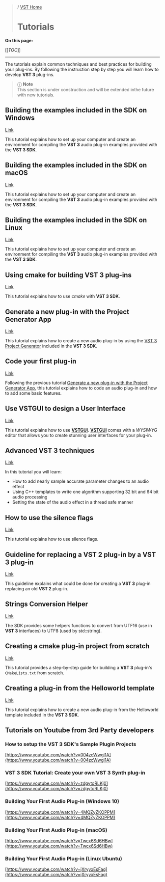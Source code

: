 >/ [VST Home](../)
>
># Tutorials

**On this page:**

[[_TOC_]]

---

The tutorials explain common techniques and best practices for building your plug-ins. By following the instruction step by step you will learn how to develop **VST 3** plug-ins.

>ⓘ **Note**\
>This section is under construction and will be extended inthe future with new tutorials.

## Building the examples included in the SDK on Windows

[Link](Building+the+examples+included+in+the+SDK+Windows.md)

This tutorial explains how to set up your computer and create an environment for compiling the **VST 3** audio plug-in examples provided with the **VST 3 SDK**.

## Building the examples included in the SDK on macOS

[Link](Building+the+examples+included+in+the+SDK+macOS.md)

This tutorial explains how to set up your computer and create an environment for compiling the **VST 3** audio plug-in examples provided with the **VST 3 SDK**.

## Building the examples included in the SDK on Linux

[Link](Building+the+examples+included+in+the+SDK+Linux.md)

This tutorial explains how to set up your computer and create an environment for compiling the **VST 3** audio plug-in examples provided with the **VST 3 SDK**.

## Using cmake for building VST 3 plug-ins

[Link](Using+cmake+for+building+plug-ins.md)

This tutorial explains how to use *cmake* with **VST 3 SDK**.

## Generate a new plug-in with the Project Generator App

[Link](Generate+new+plug-in+with+Project+Generator.md)

This tutorial explains how to create a new audio plug-in by using the [VST 3 Project Generator](../What+is+the+VST+3+SDK/Project+Generator.md) included in the **VST 3 SDK**.

## Code your first plug-in

[Link](Code+your+first+plug-in.md)

Following the previous tutorial [Generate a new plug-in with the Project Generator App](Generate+new+plug-in+with+Project+Generator.md), this tutorial explains how to code an audio plug-in and how to add some basic features.

## Use VSTGUI to design a User Interface

[Link](Use+VSTGUI+to+design+a+UI.md)

This tutorial explains how to use [**VSTGUI**](../What+is+the+VST+3+SDK/VSTGUI.md). [**VSTGUI**](../What+is+the+VST+3+SDK/VSTGUI.md) comes with a *WYSIWYG* editor that allows you to create stunning user interfaces for your plug-in.

## Advanced VST 3 techniques

[Link](Advanced+VST+3+techniques.md)

In this tutorial you will learn:

- How to add nearly sample accurate parameter changes to an audio effect
- Using C++ templates to write one algorithm supporting 32 bit and 64 bit audio processing
- Setting the state of the audio effect in a thread safe manner

## How to use the silence flags

[Link](How+to+use+the+silence+flags.md)

This tutorial explains how to use silence flags.

## Guideline for replacing a VST 2 plug-in by a VST 3 plug-in

[Link](Guideline+for+VST3+replacing+VST2.md)

This guideline explains what could be done for creating a **VST 3** plug-in replacing an old **VST 2** plug-in.

## Strings Conversion Helper

[Link](Strings+Conversion+Helper.md)

The SDK provides some helpers functions to convert from UTF16 (use in **VST 3** interfaces) to UTF8 (used by std::string).

## Creating a cmake plug-in project from scratch

[Link](Creating+a+plug-in+from+scratch.md)

This tutorial provides a step-by-step guide for building a **VST 3** plug-in's ```CMakeLists.txt``` from scratch.

## Creating a plug-in from the Helloworld template

[Link](Creating+a+plug-in+from+the+Helloworld+template.md)

This tutorial explains how to create a new audio plug-in from the Helloworld template included in the **VST 3 SDK**.

## Tutorials on Youtube from 3rd Party developers

### How to setup the VST 3 SDK's Sample Plugin Projects

[https://www.youtube.com/watch?v=004zcWwgi1A](https://www.youtube.com/watch?v=004zcWwgi1A)

### VST 3 SDK Tutorial: Create your own VST 3 Synth plug-in

[https://www.youtube.com/watch?v=zdgytoRLKj0](https://www.youtube.com/watch?v=zdgytoRLKj0)

### Building Your First Audio Plug-in (Windows 10)

[https://www.youtube.com/watch?v=4MQZyZKOPPM](https://www.youtube.com/watch?v=4MQZyZKOPPM)

### Building Your First Audio Plug-in (macOS)

[https://www.youtube.com/watch?v=Twcx6Sd6HBw](https://www.youtube.com/watch?v=Twcx6Sd6HBw)

### Building Your First Audio Plug-in (Linux Ubuntu)

[https://www.youtube.com/watch?v=jXryyxEsFag](https://www.youtube.com/watch?v=jXryyxEsFag)
